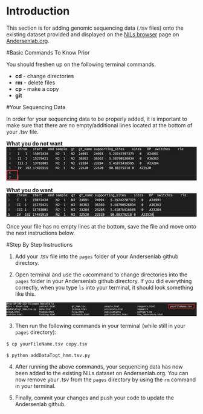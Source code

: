 # Introduction

This section is for adding genomic sequencing data (.tsv files) onto the existing dataset provided and displayed on the [NILs browser](http://andersenlab.org/NILs/) page on [Andersenlab.org](http://andersenlab.org/). 

#Basic Commands To Know Prior

You should freshen up on the following terminal commands. 

* __cd__ - change directories
* __rm__ - delete files
* __cp__ - make a copy
* __git__ 

#Your Sequencing Data 

In order for your sequencing data to be properly added, it is important to make sure that there are no empty/additional lines located at the bottom of your .tsv file. 

__What you do not want__
![What you do not want](img/WhatNotToDo.png)

__What you do want__
![What you do want](img/WhatYouDoWant.png)

Once your file has no empty lines at the bottom, save the file and move onto the next instructions below. 

#Step By Step Instructions 
1. Add your .tsv file into the `pages` folder of your Andersenlab github directory. 

2. Open terminal and use the `cd`command to change directories into the `pages` folder in your Andersenlab github directory. 
If you did everything correctly, when you type `ls` into your terminal, it should look something like this. 

![What your terminal should look lik](img/PagesDirectory.png)

3. Then run the following commands in your terminal (while still in your `pages` directory): 
```
$ cp yourFileName.tsv copy.tsv
```
```
$ python addDataTogt_hmm.tsv.py
```
4. After running the above commands, your sequencing data has now been added to the existing NILs dataset on Andersenlab.org. You can now remove your .tsv from the `pages` directory by using the `rm` command in your terminal. 

5. Finally, commit your changes and push your code to update the Andersenlab github. 

